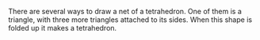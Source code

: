 There are several ways to draw a net of a tetrahedron. One of them is a
triangle, with three more triangles attached to its sides. When this
shape is folded up it makes a tetrahedron.
